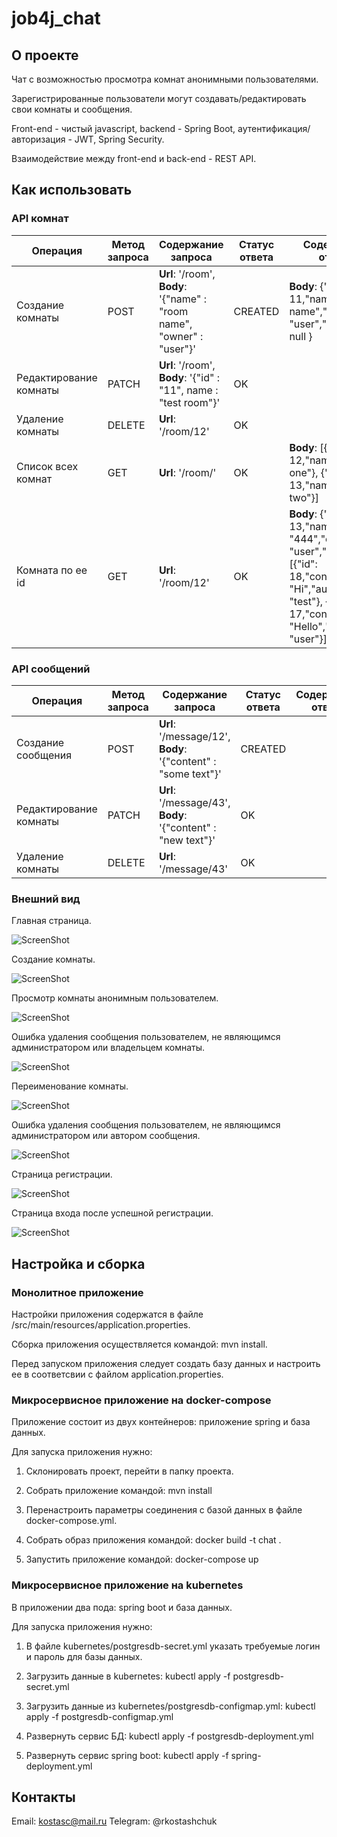 # job4j_chat
## О проекте

Чат с возможностью просмотра комнат анонимными пользователями.

Зарегистрированные пользователи могут создавать/редактировать свои комнаты и сообщения.

Front-end - чистый javascript, backend - Spring Boot, аутентификация/авторизация - JWT, Spring Security.

Взаимодействие между front-end и back-end - REST API.

##
## Как использовать
### API комнат
| Операция | Метод запроса | Содержание запроса | Статус ответа | Содержание ответа |
|--|--|--|--|--|
| Создание комнаты | POST | **Url**: '/room', **Body**: '{"name" : "room name", "owner" : "user"}' | CREATED | **Body**:  {"id": 11,"name": "room name","owner": "user","messages": null } |
| Редактирование комнаты | PATCH | **Url**: '/room', **Body**: '{"id" : "11", name : "test room"}' | OK | |
| Удаление комнаты | DELETE | **Url**: '/room/12' | OK | |
| Список всех комнат | GET | **Url**: '/room/' | OK | **Body**: [{"id": 12,"name": "room one"}, {"id": 13,"name": "room two"}] |
| Комната по ее id | GET | **Url**: '/room/12' | OK | **Body**: {"id": 13,"name": "444","owner": "user","messages": [{"id": 18,"content": "Hi","author": "test"}, {"id": 17,"content": "Hello","author": "user"}]}|

### API сообщений
| Операция | Метод запроса | Содержание запроса | Статус ответа | Содержание ответа |
|--|--|--|--|--|
| Создание сообщения | POST | **Url**: '/message/12', **Body**: '{"content" : "some text"}' | CREATED | |
| Редактирование комнаты | PATCH | **Url**: '/message/43', **Body**: '{"content" : "new text"}' | OK | |
| Удаление комнаты | DELETE | **Url**: '/message/43' | OK | |

### Внешний вид

Главная страница.

![ScreenShot](images/index.png)

Создание комнаты.

![ScreenShot](images/addroom.png)

Просмотр комнаты анонимным пользователем.

![ScreenShot](images/room.png)

Ошибка удаления сообщения пользователем, не являющимся администратором или владельцем комнаты.

![ScreenShot](images/errordeleteroom.png)

Переименование комнаты.

![ScreenShot](images/roomrename.png)

Ошибка удаления сообщения пользователем, не являющимся администратором или автором сообщения.

![ScreenShot](images/errordeletemessage.png)

Страница регистрации.

![ScreenShot](images/reg.png)

Страница входа после успешной регистрации.

![ScreenShot](images/login.png)

## Настройка и сборка
### Монолитное приложение

Настройки приложения содержатся в файле /src/main/resources/application.properties.

Сборка приложения осуществляется командой: mvn install.

Перед запуском приложения следует создать базу данных и настроить ее в соответсвии с файлом application.properties.

### Микросервисное приложение на docker-compose

Приложение состоит из двух контейнеров: приложение spring и база данных.

Для запуска приложения нужно:

1. Склонировать проект, перейти в папку проекта.

2. Собрать приложение командой: mvn install

3. Перенастроить параметры соединения с базой данных в файле docker-compose.yml.

4. Собрать образ приложения командой: docker build -t chat .

5. Запустить приложение командой: docker-compose up

### Микросервисное приложение на kubernetes

В приложении два пода: spring boot и база данных.

Для запуска приложения нужно:

1. В файле kubernetes/postgresdb-secret.yml указать требуемые логин и пароль для базы данных.

2. Загрузить данные в kubernetes: kubectl apply -f postgresdb-secret.yml

3. Загрузить данные из kubernetes/postgresdb-configmap.yml: kubectl apply -f postgresdb-configmap.yml

4. Развернуть сервис БД: kubectl apply -f postgresdb-deployment.yml

5. Развернуть сервис spring boot: kubectl apply -f spring-deployment.yml

## Контакты

Email: kostasc@mail.ru
Telegram: @rkostashchuk